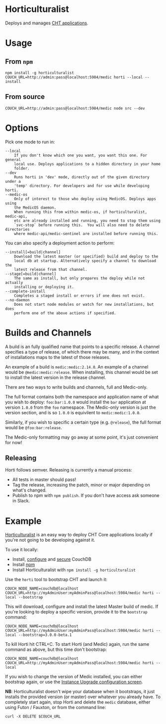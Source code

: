 Horticulturalist
================

Deploys and manages [CHT applications](https://github.com/medic/cht-core). 

# Usage

## From `npm`

    npm install -g horticulturalist
    COUCH_URL=http://admin:pass@localhost:5984/medic horti --local --install

## From source

	COUCH_URL=http://admin:pass@localhost:5984/medic node src --dev

# Options

Pick one mode to run in:

    --local
        If you don't know which one you want, you want this one. For general
        local use. Deploys applications to a hidden directory in your home
        folder.
    --dev
        Runs horti in 'dev' mode, directly out of the given directory under a
        'temp' directory. For developers and for use while developing horti.
    --medic-os
        Only of interest to those who deploy using MedicOS. Deploys apps using
        the MedicOS daemon.
        When running this from within medic-os, if horticulturalist, medic-api,
        etc are already installed and running, you need to stop them using 
        `svc-stop` before running this.  You will also need to delete directories
        where medic-api/medic-sentinel are installed before running this.

You can also specify a deployment action to perform:

    --install[=build|channel]
        Download the latest master (or specified) build and deploy to the
        local db at startup. Alternatively specify a channel to download the
        latest release from that channel.
    --stage[=build|channel]
        The same as install, but only prepares the deploy while not actually 
        installing or deploying it.
    --complete-install
        Completes a staged install or errors if one does not exist.
    --no-daemon
        Does not start node modules or watch for new installations, but does 
        perform one of the above actions if specified.


# Builds and Channels

A build is an fully qualified name that points to a specific release. A channel specifies a type of release, of which there may be many, and in the context of installations maps to the latest of those releases.

An example of a build is `medic:medic:2.14.0`. An example of a channel would be `@medic:medic:release`. When installing, this channel would be set to install the latest version in the release channel.

There are two ways to write builds and channels, full and Medic-only.

The full format contains both the namespace and application name of what you wish to deploy: `foo:bar:1.0.0` would install the `bar` application at version `1.0.0` from the `foo` namespace. The Medic-only version is just the version section, and is so `1.0.0` is equivilent to `medic:medic:1.0.0`.

Similarly, if you wish to specific a certain type (e.g. `@release`), the full format would be `@foo:bar:release`.

The Medic-only formatting may go away at some point, it's just convenient for now!

## Releasing

Horti follows semver. Releasing is currently a manual process:
 - All tests in master should pass!
 - Tag the release, increasing the patch, minor or major depending on what's changed.
 - Publish to npm with `npm publish`. If you don't have access ask someone in Slack.
 
# Example

[Horticulturalist](https://github.com/medic/horticulturalist) is an easy way to deploy CHT Core applications locally if you're not going to be developing against it.

To use it locally:

- Install, [configure](https://github.com/medic/cht-core/blob/master/DEVELOPMENT.md#setup-couchdb-on-a-single-node) and [secure](https://github.com/medic/cht-core/blob/master/DEVELOPMENT.md#enabling-a-secure-couchdb) CouchDB
- Install [npm](https://npms.io/)
- Install Horticulturalist with `npm install -g horticulturalist`

Use the `horti` tool to bootstrap CHT and launch it:

```shell
COUCH_NODE_NAME=couchdb@localhost COUCH_URL=http://myAdminUser:myAdminPass@localhost:5984/medic horti --local --bootstrap
```

This will download, configure and install the latest Master build of medic. If you're looking to deploy a specific version, provide it to the `bootstrap` command:

```shell
COUCH_NODE_NAME=couchdb@localhost COUCH_URL=http://myAdminUser:myAdminPass@localhost:5984/medic horti --local --bootstrap=3.0.0-beta.1
```

To kill Horti hit CTRL+C. To start Horti (and Medic) again, run the same command as above, but this time don't bootstrap:

```shell
COUCH_NODE_NAME=couchdb@localhost COUCH_URL=http://myAdminUser:myAdminPass@localhost:5984/medic horti --local
```

If you wish to change the version of Medic installed, you can either bootstrap again, or use the [Instance Upgrade configuration screen](http://localhost:5988/medic/_design/medic/_rewrite/#/configuration/upgrade).

**NB**: Horticulturalist doesn't wipe your database when it bootstraps, it just installs the provided version (or master) over whatever you already have. To completely start again, stop Horti and delete the `medic` database, either using Futon / Fauxton, or from the command line:

```shell
curl -X DELETE $COUCH_URL
```
